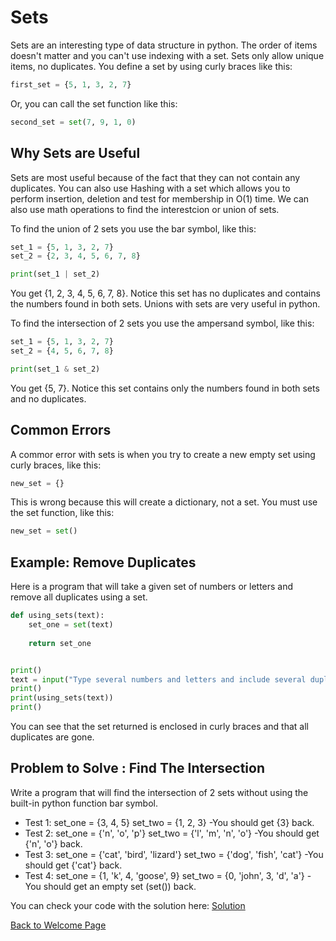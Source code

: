 # Sets

Sets are an interesting type of data structure in python. The order of items doesn't matter and you can't use indexing with a set. Sets only allow unique items, no duplicates. You define a set by using curly braces like this:

```python
first_set = {5, 1, 3, 2, 7}

```
Or, you can call the set function like this:

```python
second_set = set(7, 9, 1, 0)

```

## Why Sets are Useful

Sets are most useful because of the fact that they can not contain any duplicates. You can also use Hashing with a set which allows you to perform insertion, deletion and test for membership in O(1) time. We can also use math operations to find the interestcion or union of sets. 

To find the union of 2 sets you use the bar symbol, like this:

```python
set_1 = {5, 1, 3, 2, 7}
set_2 = {2, 3, 4, 5, 6, 7, 8}

print(set_1 | set_2)
```
You get {1, 2, 3, 4, 5, 6, 7, 8}. Notice this set has no duplicates and contains the numbers found in both sets. Unions with sets are very useful in python.

To find the intersection of 2 sets you use the ampersand symbol, like this:

```python
set_1 = {5, 1, 3, 2, 7}
set_2 = {4, 5, 6, 7, 8}

print(set_1 & set_2)
```
You get {5, 7}. Notice this set contains only the numbers found in both sets and no duplicates.


## Common Errors

A commor error with sets is when you try to create a new empty set using curly braces, like this:

```python
new_set = {}

```

This is wrong because this will create a dictionary, not a set. You must use the set function, like this:

```python
new_set = set()

```



## Example: Remove Duplicates

Here is a program that will take a given set of numbers or letters and remove all duplicates using a set.

```python
def using_sets(text):
    set_one = set(text)
    
    return set_one


print()
text = input("Type several numbers and letters and include several duplicates:")
print()
print(using_sets(text))
print()
```
You can see that the set returned is enclosed in curly braces and that all duplicates are gone.


## Problem to Solve : Find The Intersection

Write a program that will find the intersection of 2 sets without using the built-in python function bar symbol.

- Test 1: set_one = {3, 4, 5} set_two = {1, 2, 3}                               -You should get {3} back.
- Test 2: set_one = {'n', 'o', 'p'} set_two = {'l', 'm', 'n', 'o'}              -You should get {'n', 'o'} back.
- Test 3: set_one = {'cat', 'bird', 'lizard'} set_two = {'dog', 'fish', 'cat'}  -You should get {'cat'} back.
- Test 4: set_one = {1, 'k', 4, 'goose', 9} set_two = {0, 'john', 3, 'd', 'a'}  -You should get an empty set (set()) back.




You can check your code with the solution here: [Solution](find_the_intersection.py)



[Back to Welcome Page](0-welcome.md)